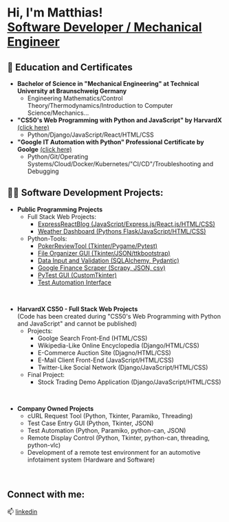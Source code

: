 <h1>Hi, I'm Matthias! <br/><a href="https://www.linkedin.com/in/matthias-fabian-schmidt-077893107">Software Developer / Mechanical Engineer</a></h1>

<h2>📃 Education and Certificates</h2>

- <b>Bachelor of Science in "Mechanical Engineering" at Technical University at Braunschweig Germany</b>
  - Engineering Mathematics/Control Theory/Thermodynamics/Introduction to Computer Science/Mechanics...
- <b>"CS50's Web Programming with Python and JavaScript" by HarvardX</b> [(click here)](https://courses.edx.org/certificates/648a1d28aa93452ab1e45cb3bd6b66d8)
  - Python/Django/JavaScript/React/HTML/CSS 
- <b>"Google IT Automation with Python" Professional Certificate by Goolge</b> [(click here)](https://coursera.org/share/101f276792dd6a67c93d602c228a97a8)
  - Python/Git/Operating Systems/Cloud/Docker/Kubernetes/"CI/CD"/Troubleshooting and Debugging

<h2>👨‍💻 Software Development Projects:</h2>

- <b>Public Programming Projects</b>
  -  Full Stack Web Projects:
      -  [ExpressReactBlog (JavaScript/Express.js/React.js/HTML/CSS)](https://github.com/Maiz22/react_express_blog)
      -  [Weather Dashboard (Pythons Flask/JavaScript/HTML/CSS)](https://github.com/Maiz22/weather_dashboard/tree/main)
  - Python-Tools:
    - [PokerReviewTool (Tkinter/Pygame/Pytest)](https://github.com/Maiz22/PokerReviewTool)  
    - [File Organizer GUI (Tkinter/JSON/ttkbootstrap)](https://github.com/Maiz22/file_organizer)
    - [Data Input and Validation (SQLAlchemy, Pydantic)](https://github.com/Maiz22/data_input_and_validation/)
    - [Google Finance Scraper (Scrapy, JSON, csv)](https://github.com/Maiz22/google_finance_scraper)
    - [PyTest GUI (CustomTkinter)](https://github.com/Maiz22/pytest_gui)
    - [Test Automation Interface](https://github.com/Maiz22/test_automation_interface)
<br/>

- <b>HarvardX CS50 - Full Stack Web Projects</b></br>
(Code has been created during "CS50's Web Programming with Python and JavaScript" and cannot be published)
  - Projects:  
    - Goolge Search Front-End (HTML/CSS)
    - Wikipedia-Like Online Encyclopedia (Django/HTML/CSS)
    - E-Commerce Auction Site (Djagno/HTML/CSS)
    - E-Mail Client Front-End (JavaScript/HTML/CSS)
    - Twitter-Like Social Network (Django/JavaScript/HTML/CSS)
  - Final Project:
    - Stock Trading Demo Application (Django/JavaScript/HTML/CSS)
<br/>

- <b> Company Owned Projects</b>
    - cURL Request Tool (Python, Tkinter, Paramiko, Threading)
    - Test Case Entry GUI (Python, Tkinter, JSON)
    - Test Automation (Python, Paramiko, python-can, JSON)
    - Remote Display Control (Python, Tkinter, python-can, threading, python-vlc)
    - Development of a remote test environment for an automotive infotaiment system (Hardware and Software)
<br/>

<h2>Connect with me:</h2>

📫 [linkedin](https://www.linkedin.com/in/matthias-fabian-schmidt-077893107/)

<!--

Here are some ideas to get you started:

- 🔭 I’m currently working on ...
- 🌱 I’m currently learning ...
- 👯 I’m looking to collaborate on ...
- 🤔 I’m looking for help with ...
- 💬 Ask me about ...
- 📫 How to reach me: ...
- 😄 Pronouns: ...
- ⚡ Fun fact: ...
-->
